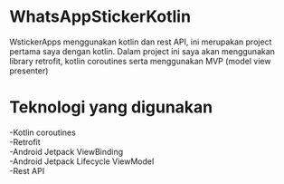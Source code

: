 # WhatsAppStickerKotlin
WstickerApps menggunakan kotlin dan rest API, ini merupakan project pertama saya dengan kotlin. Dalam project ini saya akan menggunakan library retrofit, kotlin coroutines serta menggunakan MVP (model view presenter)

# Teknologi yang digunakan
-Kotlin coroutines<br>
-Retrofit<br>
-Android Jetpack ViewBinding<br>
-Android Jetpack Lifecycle ViewModel<br>
-Rest API
